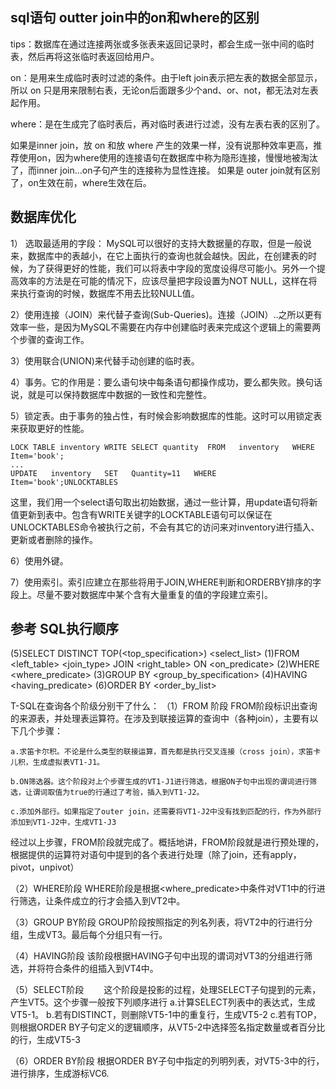 ## sql语句 outter join中的on和where的区别
tips：数据库在通过连接两张或多张表来返回记录时，都会生成一张中间的临时表，然后再将这张临时表返回给用户。

on：是用来生成临时表时过滤的条件。由于left join表示把左表的数据全部显示，所以 on 只是用来限制右表，无论on后面跟多少个and、or、not，都无法对左表起作用。

where：是在生成完了临时表后，再对临时表进行过滤，没有左表右表的区别了。

如果是inner join，放 on 和放 where 产生的效果一样，没有说那种效率更高，推荐使用on，因为where使用的连接语句在数据库中称为隐形连接，慢慢地被淘汰了，而inner join...on子句产生的连接称为显性连接。 如果是 outer join就有区别了，on生效在前，where生效在后。

## 数据库优化
1） 选取最适用的字段： MySQL可以很好的支持大数据量的存取，但是一般说来，数据库中的表越小，在它上面执行的查询也就会越快。因此，在创建表的时候，为了获得更好的性能，我们可以将表中字段的宽度设得尽可能小。另外一个提高效率的方法是在可能的情况下，应该尽量把字段设置为NOT NULL，这样在将来执行查询的时候，数据库不用去比较NULL值。  

2）使用连接（JOIN）来代替子查询(Sub-Queries)。连接（JOIN）..之所以更有效率一些，是因为MySQL不需要在内存中创建临时表来完成这个逻辑上的需要两个步骤的查询工作。

3）使用联合(UNION)来代替手动创建的临时表。

4）事务。它的作用是：要么语句块中每条语句都操作成功，要么都失败。换句话说，就是可以保持数据库中数据的一致性和完整性。

5）锁定表。由于事务的独占性，有时候会影响数据库的性能。这时可以用锁定表来获取更好的性能。

	LOCK TABLE inventory WRITE SELECT quantity  FROM   inventory   WHERE Item='book';
	...
	UPDATE   inventory   SET   Quantity=11   WHERE  Item='book';UNLOCKTABLES
这里，我们用一个select语句取出初始数据，通过一些计算，用update语句将新值更新到表中。包含有WRITE关键字的LOCKTABLE语句可以保证在UNLOCKTABLES命令被执行之前，不会有其它的访问来对inventory进行插入、更新或者删除的操作。

6）使用外键。

7）使用索引。索引应建立在那些将用于JOIN,WHERE判断和ORDERBY排序的字段上。尽量不要对数据库中某个含有大量重复的值的字段建立索引。

## 参考 SQL执行顺序
(5)SELECT DISTINCT TOP(<top_specification>) <select_list>
(1)FROM <left_table> <join_type> JOIN <right_table> ON <on_predicate>
(2)WHERE <where_predicate>
(3)GROUP BY <group_by_specification>
(4)HAVING <having_predicate>
(6)ORDER BY <order_by_list>

T-SQL在查询各个阶级分别干了什么： （1）FROM 阶段 FROM阶段标识出查询的来源表，并处理表运算符。在涉及到联接运算的查询中（各种join），主要有以下几个步骤：

	a.求笛卡尔积。不论是什么类型的联接运算，首先都是执行交叉连接（cross join），求笛卡儿积，生成虚拟表VT1-J1。 

	b.ON筛选器。这个阶段对上个步骤生成的VT1-J1进行筛选，根据ON子句中出现的谓词进行筛选，让谓词取值为true的行通过了考验，插入到VT1-J2。 

	c.添加外部行。如果指定了outer join，还需要将VT1-J2中没有找到匹配的行，作为外部行添加到VT1-J2中，生成VT1-J3

经过以上步骤，FROM阶段就完成了。概括地讲，FROM阶段就是进行预处理的，根据提供的运算符对语句中提到的各个表进行处理（除了join，还有apply，pivot，unpivot）

（2）WHERE阶段 WHERE阶段是根据<where_predicate>中条件对VT1中的行进行筛选，让条件成立的行才会插入到VT2中。

（3）GROUP BY阶段 GROUP阶段按照指定的列名列表，将VT2中的行进行分组，生成VT3。最后每个分组只有一行。

（4）HAVING阶段 该阶段根据HAVING子句中出现的谓词对VT3的分组进行筛选，并将符合条件的组插入到VT4中。

（5）SELECT阶段 　　这个阶段是投影的过程，处理SELECT子句提到的元素，产生VT5。这个步骤一般按下列顺序进行 a.计算SELECT列表中的表达式，生成VT5-1。 b.若有DISTINCT，则删除VT5-1中的重复行，生成VT5-2 c.若有TOP，则根据ORDER BY子句定义的逻辑顺序，从VT5-2中选择签名指定数量或者百分比的行，生成VT5-3

（6）ORDER BY阶段 根据ORDER BY子句中指定的列明列表，对VT5-3中的行，进行排序，生成游标VC6.